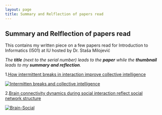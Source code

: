 ```yaml
---
layout: page
title: Summary and Relflection of papers read
---
```


## Summary and Relflection of papers read

This contains my written piece on a few papers read for Introduction to Informatics (I501) at IU hosted by Dr. Staša Milojević

*The **title** (next to the serial number) leads to the **paper** while the **thumbnail** leads to my **summary and reflection**.*


1.[How intermittent breaks in interaction improve collective intelligence](https://www.pnas.org/content/115/35/8734)

[![Intermitten breaks and collective intelligence](https://www.pnas.org/content/pnas/115/35/8734/F2.large.jpg)](https://docs.google.com/document/d/1gsMrP-KsMu86Y_eRjw_-nlbOiLx3EglIF61Q839vrBA/edit?usp=sharing)

2.[Brain connectivity dynamics during social interaction reflect social network structure](https://www.pnas.org/content/114/20/5153)

[![Brain-Social](https://www.pnas.org/content/114/20/5153/F1.large.jpg)](https://docs.google.com/document/d/1-Rj0IqTyoiz1Sgx4Ve8mJJ1VjcDXTmGdUboTfCOPj2Q/edit?usp=sharing)
